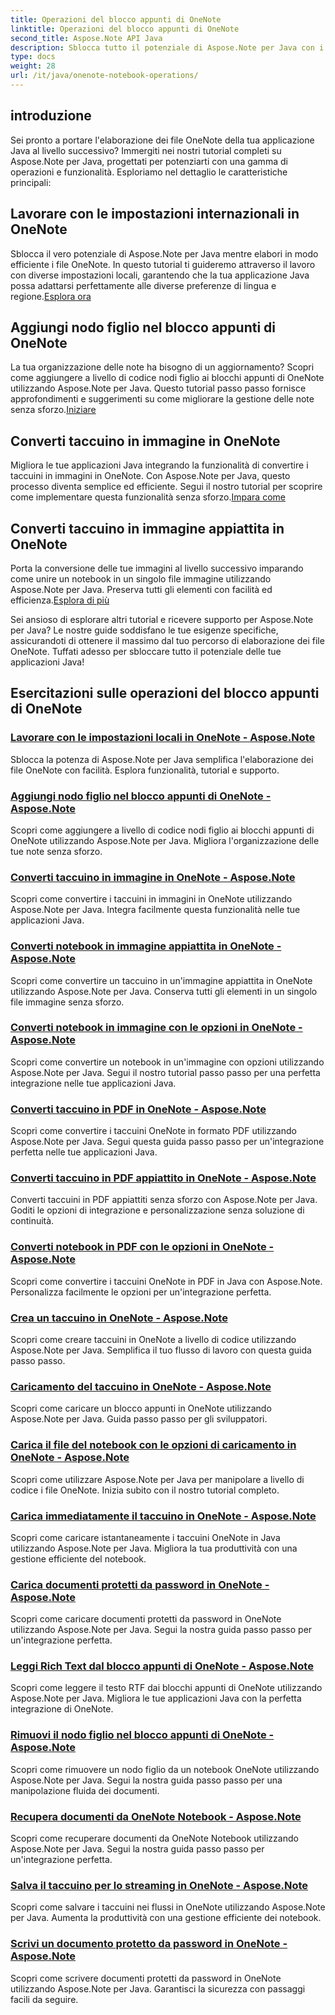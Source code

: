 ```yaml
---
title: Operazioni del blocco appunti di OneNote
linktitle: Operazioni del blocco appunti di OneNote
second_title: Aspose.Note API Java
description: Sblocca tutto il potenziale di Aspose.Note per Java con i nostri tutorial sulle operazioni del notebook OneNote. Fornisci una guida passo passo per migliorare le tue app Java.
type: docs
weight: 28
url: /it/java/onenote-notebook-operations/
---
```


## introduzione

Sei pronto a portare l'elaborazione dei file OneNote della tua applicazione Java al livello successivo? Immergiti nei nostri tutorial completi su Aspose.Note per Java, progettati per potenziarti con una gamma di operazioni e funzionalità. Esploriamo nel dettaglio le caratteristiche principali:

## Lavorare con le impostazioni internazionali in OneNote

 Sblocca il vero potenziale di Aspose.Note per Java mentre elabori in modo efficiente i file OneNote. In questo tutorial ti guideremo attraverso il lavoro con diverse impostazioni locali, garantendo che la tua applicazione Java possa adattarsi perfettamente alle diverse preferenze di lingua e regione.[Esplora ora](./working-with-locales/)

## Aggiungi nodo figlio nel blocco appunti di OneNote

La tua organizzazione delle note ha bisogno di un aggiornamento? Scopri come aggiungere a livello di codice nodi figlio ai blocchi appunti di OneNote utilizzando Aspose.Note per Java. Questo tutorial passo passo fornisce approfondimenti e suggerimenti su come migliorare la gestione delle note senza sforzo.[Iniziare](./add-child-node/)

## Converti taccuino in immagine in OneNote

 Migliora le tue applicazioni Java integrando la funzionalità di convertire i taccuini in immagini in OneNote. Con Aspose.Note per Java, questo processo diventa semplice ed efficiente. Segui il nostro tutorial per scoprire come implementare questa funzionalità senza sforzo.[Impara come](./convert-notebook-to-image/)

## Converti taccuino in immagine appiattita in OneNote

 Porta la conversione delle tue immagini al livello successivo imparando come unire un notebook in un singolo file immagine utilizzando Aspose.Note per Java. Preserva tutti gli elementi con facilità ed efficienza.[Esplora di più](./convert-notebook-to-flattened-image/)

Sei ansioso di esplorare altri tutorial e ricevere supporto per Aspose.Note per Java? Le nostre guide soddisfano le tue esigenze specifiche, assicurandoti di ottenere il massimo dal tuo percorso di elaborazione dei file OneNote. Tuffati adesso per sbloccare tutto il potenziale delle tue applicazioni Java!
## Esercitazioni sulle operazioni del blocco appunti di OneNote
### [Lavorare con le impostazioni locali in OneNote - Aspose.Note](./working-with-locales/)
Sblocca la potenza di Aspose.Note per Java semplifica l'elaborazione dei file OneNote con facilità. Esplora funzionalità, tutorial e supporto.
### [Aggiungi nodo figlio nel blocco appunti di OneNote - Aspose.Note](./add-child-node/)
Scopri come aggiungere a livello di codice nodi figlio ai blocchi appunti di OneNote utilizzando Aspose.Note per Java. Migliora l'organizzazione delle tue note senza sforzo.
### [Converti taccuino in immagine in OneNote - Aspose.Note](./convert-notebook-to-image/)
Scopri come convertire i taccuini in immagini in OneNote utilizzando Aspose.Note per Java. Integra facilmente questa funzionalità nelle tue applicazioni Java.
### [Converti notebook in immagine appiattita in OneNote - Aspose.Note](./convert-notebook-to-flattened-image/)
Scopri come convertire un taccuino in un'immagine appiattita in OneNote utilizzando Aspose.Note per Java. Conserva tutti gli elementi in un singolo file immagine senza sforzo.
### [Converti notebook in immagine con le opzioni in OneNote - Aspose.Note](./convert-notebook-to-image-with-options/)
Scopri come convertire un notebook in un'immagine con opzioni utilizzando Aspose.Note per Java. Segui il nostro tutorial passo passo per una perfetta integrazione nelle tue applicazioni Java.
### [Converti taccuino in PDF in OneNote - Aspose.Note](./convert-notebook-to-pdf/)
Scopri come convertire i taccuini OneNote in formato PDF utilizzando Aspose.Note per Java. Segui questa guida passo passo per un'integrazione perfetta nelle tue applicazioni Java.
### [Converti taccuino in PDF appiattito in OneNote - Aspose.Note](./convert-notebook-to-flattened-pdf/)
Converti taccuini in PDF appiattiti senza sforzo con Aspose.Note per Java. Goditi le opzioni di integrazione e personalizzazione senza soluzione di continuità.
### [Converti notebook in PDF con le opzioni in OneNote - Aspose.Note](./convert-notebook-to-pdf-with-options/)
Scopri come convertire i taccuini OneNote in PDF in Java con Aspose.Note. Personalizza facilmente le opzioni per un'integrazione perfetta.
### [Crea un taccuino in OneNote - Aspose.Note](./create-notebook/)
Scopri come creare taccuini in OneNote a livello di codice utilizzando Aspose.Note per Java. Semplifica il tuo flusso di lavoro con questa guida passo passo.
### [Caricamento del taccuino in OneNote - Aspose.Note](./loading-notebook/)
Scopri come caricare un blocco appunti in OneNote utilizzando Aspose.Note per Java. Guida passo passo per gli sviluppatori.
### [Carica il file del notebook con le opzioni di caricamento in OneNote - Aspose.Note](./load-notebook-file-with-load-options/)
Scopri come utilizzare Aspose.Note per Java per manipolare a livello di codice i file OneNote. Inizia subito con il nostro tutorial completo.
### [Carica immediatamente il taccuino in OneNote - Aspose.Note](./load-notebook-instantly/)
Scopri come caricare istantaneamente i taccuini OneNote in Java utilizzando Aspose.Note per Java. Migliora la tua produttività con una gestione efficiente del notebook.
### [Carica documenti protetti da password in OneNote - Aspose.Note](./load-password-protected-documents/)
Scopri come caricare documenti protetti da password in OneNote utilizzando Aspose.Note per Java. Segui la nostra guida passo passo per un'integrazione perfetta.
### [Leggi Rich Text dal blocco appunti di OneNote - Aspose.Note](./read-rich-text/)
Scopri come leggere il testo RTF dai blocchi appunti di OneNote utilizzando Aspose.Note per Java. Migliora le tue applicazioni Java con la perfetta integrazione di OneNote.
### [Rimuovi il nodo figlio nel blocco appunti di OneNote - Aspose.Note](./remove-child-node/)
Scopri come rimuovere un nodo figlio da un notebook OneNote utilizzando Aspose.Note per Java. Segui la nostra guida passo passo per una manipolazione fluida dei documenti.
### [Recupera documenti da OneNote Notebook - Aspose.Note](./retrieve-documents-from-onenote-notebook/)
Scopri come recuperare documenti da OneNote Notebook utilizzando Aspose.Note per Java. Segui la nostra guida passo passo per un'integrazione perfetta.
### [Salva il taccuino per lo streaming in OneNote - Aspose.Note](./save-notebook-to-stream/)
Scopri come salvare i taccuini nei flussi in OneNote utilizzando Aspose.Note per Java. Aumenta la produttività con una gestione efficiente dei notebook.
### [Scrivi un documento protetto da password in OneNote - Aspose.Note](./write-password-protected-document/)
Scopri come scrivere documenti protetti da password in OneNote utilizzando Aspose.Note per Java. Garantisci la sicurezza con passaggi facili da seguire.